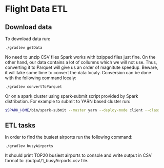 # Flight Data ETL

## Download data
To download data run:

```bash
./gradlew getData
```

No need to unzip CSV files Spark works with bzipped files just fine. On the other hand, our data contains a lot of collumns which we will not use. Thus, converting it to Parquet will give us an order of magnitute speedup. Beware, it will take some time to convert the data localy. Conversion can be done with the following command localy:

```bash
./gradlew convertToParquet
```

Or on a spark cluster using spark-submit script provided by Spark distribution. For example to submit to YARN based cluster run:

```bash
$SPARK_HOME/bin/spark-submit --master yarn --deploy-mode client --class ConvertToParquet build/libs/plains.jar /path/to/input/csv/files /output/path
```

## ETL tasks

In order to find the busiest airports run the following command:

```bash
./gradlew busyAirports
```

It should print TOP20 busiest airports to console and write output in CSV format to ./output/1_busyAirports.csv file.
